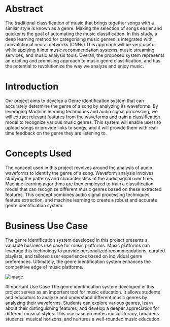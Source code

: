 # Abstract
The traditional classification of music that brings together songs with a similar style is known as a genre.  Making the selection of songs easier and quicker is the goal of automating the music classification. In this study, a deep learning method for categorising music genres is integrated with convolutional neural networks (CNNs).This approach will be very useful while applying it into music recommendation systems, music streaming services, and music analysis tools. Overall, the proposed system represents an exciting and promising approach to music genre classification, and has the potential to revolutionize the way we analyze and enjoy music.

# Introduction
Our project aims to develop a Genre identification system that can accurately determine the genre of a song by analyzing its waveforms. By leveraging Machine learning techniques and audio signal processing, we will extract relevant features from the waveforms and train a classification model to recognize various music genres. This system will enable users to upload songs or provide links to songs, and it will provide them with real-time feedback on the genre they are listening to.

# Concepts Used
The concept used in this project revolves around the analysis of audio waveforms to identify the genre of a song. Waveform analysis involves studying the patterns and characteristics of the audio signal over time. Machine learning algorithms are then employed to train a classification model that can recognize different music genres based on these extracted features. This concept combines audio signal processing techniques, feature extraction, and machine learning to create a robust and accurate genre identification system.

# Business Use Case
The genre identification system developed in this project presents a valuable business use case for music platforms. Music platforms can leverage this technology to provide personalized recommendations, curated playlists, and tailored user experiences based on individual genre preferences. Ultimately, the genre identification system enhances the competitive edge of music platforms.

![image](https://github.com/KasiR07/Genre-Classification-System/assets/108777263/79bed0e2-f315-4551-af5a-1a40e29c7e17)

#Important Use Case
The genre identification system developed in this project serves as an important tool for music education. It allows students and educators to analyze and understand different music genres by analyzing their waveforms. Students can explore various genres, learn about their distinguishing features, and develop a deeper appreciation for different musical styles. This use case promotes music literacy, broadens students' musical horizons, and nurtures a well-rounded music education. 








